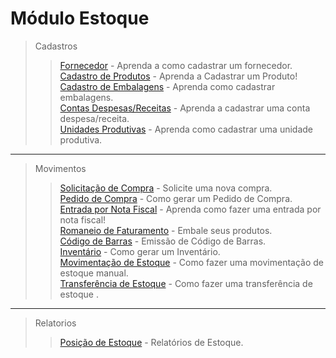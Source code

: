 # Módulo Estoque

> Cadastros
>> [Fornecedor](/modulos/estoque/cadastro/cadastro-fornecedor.md) - Aprenda a como cadastrar um fornecedor.  
>> [Cadastro de Produtos](/modulos/estoque/cadastro/cadastro-produto/#estoque) - Aprenda a Cadastrar um Produto!     
>> [Cadastro de Embalagens](/modulos/estoque/cadastro/cadastro-embalagens/#estoque) - Aprenda como cadastrar embalagens.    
>> [Contas Despesas/Receitas](/modulos/estoque/cadastro/contas-despesas.md) - Aprenda a cadastrar uma conta despesa/receita.     
>> [Unidades Produtivas](/modulos/estoque/cadastro/unidades-produtiva.md) - Aprenda como cadastrar uma unidade produtiva.
---

> Movimentos   
>> [Solicitação de Compra](/modulos/estoque/movimentos/solicitacao-compra.md) - Solicite uma nova compra.  
>> [Pedido de Compra](/modulos/estoque/movimentos/pedido-de-compra/#gerando-pedido-de-compra) - Como gerar um Pedido de Compra.       
>> [Entrada por Nota Fiscal](/modulos/estoque/movimentos/entrada-por-nota-fiscal/#entrada-por-nota-fiscal) - Aprenda como fazer uma entrada por nota fiscal!      
>> [Romaneio de Faturamento](/modulos/estoque/movimentos/romaneio-faturamento.md) - Embale seus produtos.                                                                   
>> [Código de Barras](/modulos/estoque/movimentos/codigo-barras.md) - Emissão de Código de Barras.      
>> [Inventário](/modulos/estoque/movimentos/inventario/#gerando-inventario) - Como gerar um Inventário.  
>> [Movimentação de Estoque](/modulos/estoque/movimentos/movimentacao-estoque/) - Como fazer uma movimentação de estoque manual.  
>> [Transferência de Estoque](/modulos/estoque/movimentos/transferencia-estoque/) - Como fazer uma transferência de estoque .     

---

> Relatorios
>> [Posição de Estoque](/modulos/estoque/relatorios/posicao-estoque.md) - Relatórios de Estoque.
  

